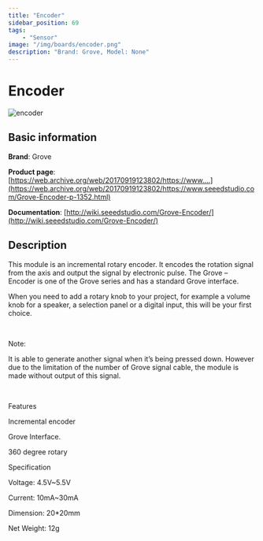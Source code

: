 ```yaml
---
title: "Encoder"
sidebar_position: 69
tags:
    - "Sensor"
image: "/img/boards/encoder.png"
description: "Brand: Grove, Model: None"
---
```

# Encoder

![encoder](/img/boards/encoder.png)

## Basic information

**Brand**: Grove

**Product page**: [https://web.archive.org/web/20170919123802/https://www....](https://web.archive.org/web/20170919123802/https://www.seeedstudio.com/Grove-Encoder-p-1352.html)

**Documentation**: [http://wiki.seeedstudio.com/Grove-Encoder/](http://wiki.seeedstudio.com/Grove-Encoder/)

## Description

This module is an incremental rotary encoder\. It encodes the rotation signal from the axis and output the signal by electronic pulse\. The Grove – Encoder is one of the Grove series and has a standard Grove interface\.

When you need to add a rotary knob to your project, for example a volume knob for a speaker, a selection panel or a digital input, this will be your first choice\.

 

Note:

It is able to generate another signal when it’s being pressed down\. However due to the limitation of the number of Grove signal cable, the module is made without output of this signal\.

 

Features

Incremental encoder

Grove Interface\.

360 degree rotary

Specification

Voltage: 4\.5V~5\.5V

Current: 10mA~30mA

Dimension: 20\*20mm

Net Weight: 12g

